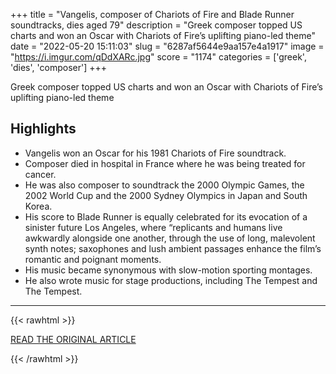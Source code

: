 +++
title = "Vangelis, composer of Chariots of Fire and Blade Runner soundtracks, dies aged 79"
description = "Greek composer topped US charts and won an Oscar with Chariots of Fire’s uplifting piano-led theme"
date = "2022-05-20 15:11:03"
slug = "6287af5644e9aa157e4a1917"
image = "https://i.imgur.com/qDdXARc.jpg"
score = "1174"
categories = ['greek', 'dies', 'composer']
+++

Greek composer topped US charts and won an Oscar with Chariots of Fire’s uplifting piano-led theme

## Highlights

- Vangelis won an Oscar for his 1981 Chariots of Fire soundtrack.
- Composer died in hospital in France where he was being treated for cancer.
- He was also composer to soundtrack the 2000 Olympic Games, the 2002 World Cup and the 2000 Sydney Olympics in Japan and South Korea.
- His score to Blade Runner is equally celebrated for its evocation of a sinister future Los Angeles, where “replicants and humans live awkwardly alongside one another, through the use of long, malevolent synth notes; saxophones and lush ambient passages enhance the film’s romantic and poignant moments.
- His music became synonymous with slow-motion sporting montages.
- He also wrote music for stage productions, including The Tempest and The Tempest.

---

{{< rawhtml >}}
  <p class="article-category">
    <a target="_blank" href="https://www.theguardian.com/music/2022/may/19/vangelis-greek-composer-chariots-of-fire-blade-runner-dies">READ THE ORIGINAL ARTICLE</a>
  </p>
{{< /rawhtml >}}
